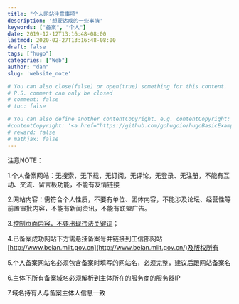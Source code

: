 ```yaml
---
title: "个人网站注意事项"
description: '想要达成的一些事情'
keywords: ["备案", "个人"]
date: 2019-12-12T13:16:48-08:00
lastmod: 2020-02-27T13:16:48-08:00
draft: false
tags: ["hugo"]
categories: ["Web"]
author: "dan"
slug: 'website_note'

# You can also close(false) or open(true) something for this content.
# P.S. comment can only be closed
# comment: false
# toc: false

# You can also define another contentCopyright. e.g. contentCopyright: "This is another copyright."
#contentCopyright: '<a href="https://github.com/gohugoio/hugoBasicExample" rel="noopener" target="_blank">See origin</a>'
# reward: false
# mathjax: false
---
```


注意NOTE：

1.个人备案网站：无搜索，无下载，无订阅，无评论，无登录、无注册，不能有互动、交流、留言板功能，不能有友情链接

2.网站内容：需符合个人性质，不要有单位、团体内容，不能涉及论坛、经营性等前置审批内容，不能有新闻资讯，不能有联盟广告。

3.[控制页面内容，不要出现违法关键词](/zh-cn/post/website_content/)；

4.已备案成功网站下方需悬挂备案号并链接到工信部网站 [http://www.beian.miit.gov.cn](http://www.beian.miit.gov.cn/)及版权所有

5.个人备案网站名必须包含备案时填写的网站名，必须完整，建议后跟网站备案名

6.主体下所有备案域名必须解析到主体所在的服务商的服务器IP

7.域名持有人与备案主体人信息一致